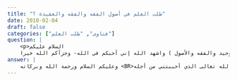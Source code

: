 ```yaml
---
title: "طلب العلم في أصول الفقه والفقه والعقيدة ؟"
date: 2010-02-04
draft: false
categories: ["فتاوى", "طلب العلم"]
question: |
    <p>السلام عليكم
    فضيلة الشيخ ماهية الكتب التي تنصحون طالب العلم أن يبتدئ بها (في العقيدة والتوحيد والفقه والأصول ) واشهد الله إني أحبكم في الله- وجزآكم الله خيرا</p>
answer: |
    وعليكم السلام ورحمة الله وبركاته <BR>وبعد ، أحبك الله تعالى الذي أحببتني من أجله . <BR>أعلم أخي أن العلم شأنه عظيم ولا بد من الصبر والتصابر في طلبه قال تعالى : ( وَقُل رَّبِّ زِدْنِي عِلْماً ) [ طه : 114 ] ، فلو كان شيء أشرف من العلم لأمر الله   تعالى   نبيَّه المزيد منه ، كما أمره أن يستزيد من العلم . <BR> وأما الكتب التي يبتديء بها طالب العلم : <BR>أما العقيدة : ففي التوحيد يبدأ عقيدة أهل السنة والجماعة للشيخ ابن عثيمين ثم كتاب الأصول الثلاثة ثم كتاب التوحيد لمحمد عبد الوهاب ثم كتاب التوحيد من صحيح البخاري . <BR>وفي الأسماء والصفات القواعد المثلى للشيخ ابن عثيمين ثم لمعة الاعتقاد ثم الصفات الإلهية في الكتاب والسنة للشيخ محمد أمان ثم العقيدة الواسطية ثم التدمرية وهكذا . <BR>أما في الفقه : فيبدأ  الوجيز في فقه السنة والكتاب العزيز ثم فقه السنة مع تمام المنة ثم بمتن فقهي مثل عمدة الفقه لابن قدامة مع شروحه وهكذا حتى يتوسع . <BR>أما أصول الفقه : فيبدأ بالأصول من علم الأصول للشيخ ابن عثيمين ثم الورقات للجويني ثم روضة الناظر لابن قدامة مع مذكرة الشنقيطي ثم بعد ذلك يتوسع إن شاء. <BR>وأرى الأفضل أن تدرس جميع الكتب التي أشرت إليها على مشايخ يضبطون لك كل فن ويوضحونه فإن لم تجد فعليك بالبحث عن الأشرطة التي تشرح هذه الكتب . <BR>والله أعلم .
---
```


